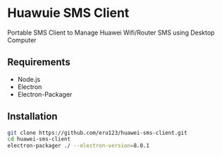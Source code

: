 # Huawuie SMS Client
Portable SMS Client to Manage Huawei Wifi/Router SMS using Desktop Computer
## Requirements
* Node.js
* Electron
* Electron-Packager

## Installation
```bash
git clone https://github.com/eru123/huawei-sms-client.git
cd huawei-sms-client
electron-packager ./ --electron-version=8.0.1
```
